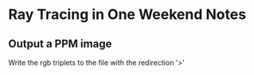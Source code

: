 # Ray Tracing in One Weekend Notes
## Output a PPM image
Write the rgb triplets to the file with the redirection '>'
